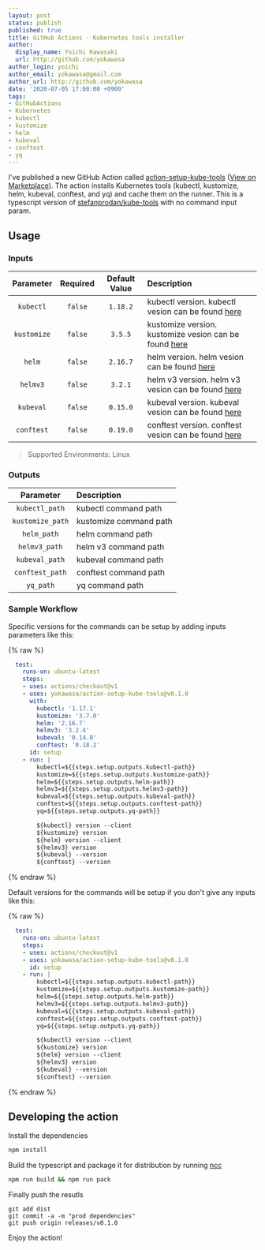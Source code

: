 ```yaml
---
layout: post
status: publish
published: true
title: GitHub Actions - Kubernetes tools installer
author:
  display_name: Yoichi Kawasaki
  url: http://github.com/yokawasa
author_login: yoichi
author_email: yokawasa@gmail.com
author_url: http://github.com/yokawasa
date: '2020-07-05 17:00:00 +0900'
tags:
- GitHubActions
- Kubernetes
- kubectl
- kustomize
- helm
- kubeval
- conftest
- yq
---
```


I've published a new GitHub Action called [action-setup-kube-tools](https://github.com/yokawasa/action-setup-kube-tools) ([View on Marketplace](https://github.com/marketplace/actions/kubernetes-toolset-installer)). The action installs Kubernetes tools (kubectl, kustomize, helm, kubeval, conftest, and yq) and cache them on the runner. This is a typescript version of [stefanprodan/kube-tools](https://github.com/stefanprodan/kube-tools) with no command input param.

## Usage

### Inputs

|Parameter|Required|Default Value|Description|
|:--:|:--:|:--:|:--|
|`kubectl`|`false`|`1.18.2`| kubectl version. kubectl vesion can be found [here](https://github.com/kubernetes/kubernetes/releases)|
|`kustomize`|`false`|`3.5.5`| kustomize version. kustomize vesion can be found [here](https://github.com/kubernetes-sigs/kustomize/releases)|
|`helm`|`false`|`2.16.7`| helm version. helm vesion can be found [here](https://github.com/helm/helm/releases)|
|`helmv3`|`false`|`3.2.1`| helm v3 version. helm v3 vesion can be found [here](https://github.com/helm/helm/releases)|
|`kubeval`|`false`|`0.15.0`| kubeval version. kubeval vesion can be found [here](https://github.com/instrumenta/kubeval/releases)|
|`conftest`|`false`|`0.19.0`| conftest version. conftest vesion can be found [here](https://github.com/open-policy-agent/conftest/releases)|

> Supported Environments: Linux

### Outputs

|Parameter|Description|
|:--:|:--|
|`kubectl_path`| kubectl command path |
|`kustomize_path`| kustomize command path |
|`helm_path`| helm command path |
|`helmv3_path`| helm v3 command path |
|`kubeval_path`| kubeval command path |
|`conftest_path`| conftest command path |
|`yq_path`| yq command path |

### Sample Workflow

Specific versions for the commands can be setup by adding inputs parameters like this:

{% raw %}
```yaml
  test: 
    runs-on: ubuntu-latest
    steps:
    - uses: actions/checkout@v1
    - uses: yokawasa/action-setup-kube-tools@v0.1.0
      with:
        kubectl: '1.17.1'
        kustomize: '3.7.0'
        helm: '2.16.7'
        helmv3: '3.2.4'
        kubeval: '0.14.0'
        conftest: '0.18.2'
      id: setup
    - run: |
        kubectl=${{steps.setup.outputs.kubectl-path}}
        kustomize=${{steps.setup.outputs.kustomize-path}}
        helm=${{steps.setup.outputs.helm-path}}
        helmv3=${{steps.setup.outputs.helmv3-path}}
        kubeval=${{steps.setup.outputs.kubeval-path}}
        conftest=${{steps.setup.outputs.conftest-path}}
        yq=${{steps.setup.outputs.yq-path}}

        ${kubectl} version --client
        ${kustomize} version
        ${helm} version --client
        ${helmv3} version
        ${kubeval} --version
        ${conftest} --version
```
{% endraw %}

Default versions for the commands will be setup if you don't give any inputs like this:

{% raw %}
```yaml
  test: 
    runs-on: ubuntu-latest
    steps:
    - uses: actions/checkout@v1
    - uses: yokawasa/action-setup-kube-tools@v0.1.0
      id: setup
    - run: |
        kubectl=${{steps.setup.outputs.kubectl-path}}
        kustomize=${{steps.setup.outputs.kustomize-path}}
        helm=${{steps.setup.outputs.helm-path}}
        helmv3=${{steps.setup.outputs.helmv3-path}}
        kubeval=${{steps.setup.outputs.kubeval-path}}
        conftest=${{steps.setup.outputs.conftest-path}}
        yq=${{steps.setup.outputs.yq-path}}

        ${kubectl} version --client
        ${kustomize} version
        ${helm} version --client
        ${helmv3} version
        ${kubeval} --version
        ${conftest} --version
```
{% endraw %}


## Developing the action

Install the dependencies  
```bash
npm install
```

Build the typescript and package it for distribution by running [ncc](https://github.com/zeit/ncc)
```bash
npm run build && npm run pack
```

Finally push the resutls
```
git add dist
git commit -a -m "prod dependencies"
git push origin releases/v0.1.0
```

Enjoy the action!
